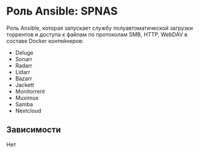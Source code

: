 # Роль Ansible: SPNAS

Роль Ansible, которая запускает службу полуавтоматической загрузки торрентов и доступа к файлам по протоколам SMB, HTTP, WebDAV в составе Docker контейнеров:

* Deluge
* Sonarr
* Radarr
* Lidarr
* Bazarr
* Jackett
* Monitorrent
* Muximux
* Samba
* Nextcloud

## Зависимости

Нет
